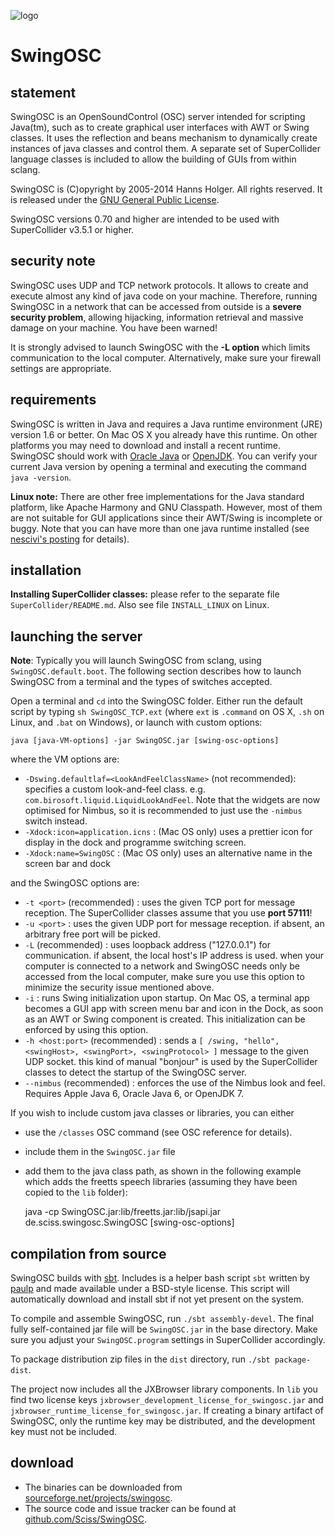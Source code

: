 ![logo](http://sciss.de/swingOSC/application.png)

# SwingOSC

## statement

SwingOSC is an OpenSoundControl (OSC) server intended for scripting Java(tm), such as to create graphical user interfaces with AWT or Swing classes. It uses the reflection and beans mechanism to dynamically create instances of java classes and control them. A separate set of SuperCollider language classes is included to allow the building of GUIs from within sclang.

SwingOSC is (C)opyright by 2005-2014 Hanns Holger. All rights reserved. It is released under the [GNU General Public License](http://github.com/Sciss/SwingOSC/blob/master/licenses/SwingOSC-License.txt).

SwingOSC versions 0.70 and higher are intended to be used with SuperCollider v3.5.1 or higher.

## security note

SwingOSC uses UDP and TCP network protocols. It allows to create and execute almost any kind of java code on your machine. Therefore, running SwingOSC in a network that can be accessed from outside is a __severe security problem__, allowing hijacking, information retrieval and massive damage on your machine. You have been warned!

It is strongly advised to launch SwingOSC with the __-L option__ which limits communication to the local computer. Alternatively, make sure your firewall settings are appropriate.

## requirements

SwingOSC is written in Java and requires a Java runtime environment (JRE) version 1.6 or better. On Mac OS X you already have this runtime. On other platforms you may need to download and install a recent runtime. SwingOSC should work with [Oracle Java](http://java.com) or [OpenJDK](http://openjdk.java.net/). You can verify your current Java version by opening a terminal and executing the command `java -version`.

__Linux note:__ There are other free implementations for the Java standard platform, like Apache Harmony and GNU Classpath. However, most of them are not suitable for GUI applications since their AWT/Swing is incomplete or buggy. Note that you can have more than one java runtime installed (see [nescivi's posting](www.nabble.com/swingOSC-installation-on-Linux-Ubuntu-7.04-t4638827.html) for details).

## installation

__Installing SuperCollider classes:__ please refer to the separate file `SuperCollider/README.md`. Also see file `INSTALL_LINUX` on Linux.

## launching the server

__Note__: Typically you will launch SwingOSC from sclang, using `SwingOSC.default.boot`. The following section describes how to launch SwingOSC from a terminal and the types of switches accepted.

Open a terminal and `cd` into the SwingOSC folder. Either run the default script by typing `sh SwingOSC_TCP.ext` (where `ext` is `.command` on OS X, `.sh` on Linux, and `.bat` on Windows), or launch with custom options:

    java [java-VM-options] -jar SwingOSC.jar [swing-osc-options]

where the VM options are:

 - `-Dswing.defaultlaf=<LookAndFeelClassName>` (not recommended): specifies a custom look-and-feel class. e.g. `com.birosoft.liquid.LiquidLookAndFeel`. Note that the widgets are now optimised for Nimbus, so it is recommended to just use the `-nimbus` switch instead.
 - `-Xdock:icon=application.icns` : (Mac OS only) uses a prettier icon for display in the dock and programme switching screen.
 - `-Xdock:name=SwingOSC` : (Mac OS only) uses an alternative name in the screen bar and dock

and the SwingOSC options are:

 - `-t <port>` (recommended) : uses the given TCP port for message reception. The SuperCollider classes assume that you use __port 57111__!
 - `-u <port>` : uses the given UDP port for message reception. if absent, an arbitrary free port will be picked.
 - `-L` (recommended) : uses loopback address ("127.0.0.1") for communication. if absent, the local host's IP address is used. when your computer is connected to a network and SwingOSC needs only be accessed from the local computer, make sure you use this option to minimize the security issue mentioned above.
 - `-i` : runs Swing initialization upon startup. On Mac OS, a terminal app becomes a GUI app with screen menu bar and icon in the Dock, as soon as an AWT or Swing component is created. This initialization can be enforced by using this option.
 - `-h <host:port>` (recommended) : sends a `[ /swing, "hello", <swingHost>, <swingPort>, <swingProtocol> ]` message to the given UDP socket. this kind of manual "bonjour" is used by the SuperCollider classes to detect the startup of the SwingOSC server.
 - `--nimbus` (recommended) : enforces the use of the Nimbus look and feel. Requires Apple Java 6, Oracle Java 6, or OpenJDK 7.

If you wish to include custom java classes or libraries, you can either

 - use the `/classes` OSC command (see OSC reference for details).
 - include them in the `SwingOSC.jar` file
 - add them to the java class path, as shown in the following example which adds the freetts speech libraries (assuming they have been copied to the `lib` folder):

    java -cp SwingOSC.jar:lib/freetts.jar:lib/jsapi.jar de.sciss.swingosc.SwingOSC [swing-osc-options]

## compilation from source

SwingOSC builds with [sbt](http://www.scala-sbt.org/). Includes is a helper bash script `sbt` written by [paulp](https://github.com/paulp/sbt-extras) and made available under a BSD-style license. This script will automatically download and install sbt if not yet present on the system.

To compile and assemble SwingOSC, run `./sbt assembly-devel`. The final fully self-contained jar file will be `SwingOSC.jar` in the base directory. Make sure you adjust your `SwingOSC.program` settings in SuperCollider accordingly.

To package distribution zip files in the `dist` directory, run `./sbt package-dist`.

The project now includes all the JXBrowser library components. In `lib` you find two license keys `jxbrowser_development_license_for_swingosc.jar` and `jxbrowser_runtime_license_for_swingosc.jar`. If creating a binary artifact of SwingOSC, only the runtime key may be distributed, and the development key must not be included.

## download

 - The binaries can be downloaded from [sourceforge.net/projects/swingosc](http://sourceforge.net/projects/swingosc/).
 - The source code and issue tracker can be found at [github.com/Sciss/SwingOSC](http://github.com/Sciss/SwingOSC).
